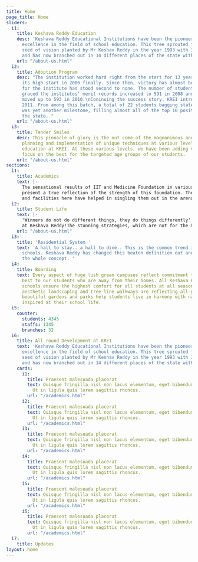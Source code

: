 ```yaml
---
title: Home
page_title: Home
sliders:
  i1:
    title: Keshava Reddy Education
    desc: 'Keshava Reddy Educational Institutions have been the pioneer of academic
      excellence in the field of school education. This tree sprouted from a little
      seed of vision planted by Mr Keshav Reddy in the year 1993 with 196 students;
      and has now branched out in 14 different places of the state with 40 branches. '
    url: "/about-us.html"
  i2:
    title: Adoption Program
    desc: "The institution worked hard right from the start for 13 years when it got
      its high start in 2006 finally. Since then, victory has almost become a trend
      for the institute has stood second to none. The number of students who have
      graced the institutes’ merit records increased to 591 in 2008 and 2009, and
      moved up to 593 in 2010.\nConinuing the success story, KREI introduced SSC in
      2011. From among this batch, a total of 22 students bagging state top ranks
      was yet another milestone, filling almost all of the top 10 positions across
      the state. "
    url: "/about-us.html"
  i3:
    title: Tender Smiles
    desc: This pinnacle of glory is the out come of the magnanimous and detail-oriented
      planning and implementation of unique techniques at various levels of school
      education at KREI. At these various levels, we have been adding value with a
      focus on the best for the targeted age groups of our students.
    url: "/about-us.html"
sections:
  i1:
    title: Academics
    text: |-
      The sensational results of IIT and Medicine Foundation in various entrance examinations
      present a true reflection of the strength of this foundation. The beyond corporate infrastructure
      and facilities here have helped in singling them out in the arena of IIT & Medicine Foundation..
  i2:
    title: Student Life
    text: |-
      'Winners do not do different things, they do things differently'. This is exactly what has been happening
      at Keshava Reddy!The stunning strategies, which are not for the mere sake of name but are the tangible translation of inflexible dedication made Keshava Reddy so different.
    url: "/about-us.html"
  i3:
    title: 'Residential System '
    text: 'A hall to stay.. a hall to dine.. This is the common trend in many residential
      schools. Keshava Reddy has changed this beaten definition out and out and revolutionalised
      the whole concept. '
  i4:
    title: Boarding
    text: Every aspect of huge lush green campuses reflect commitment to provide the
      best to our students who are away from their homes. All Keshava Reddy  residential
      schools ensure the highest comfort for all students at all seasons.  Exclusive
      aesthetic landscaping and tree-line walkways are reflecting all-green campuses,
      beautiful gardens and parks help students live in harmony with nature and stay
      inspired at their school life.
  i5:
    counter:
      students: 4345
      staffs: 1345
      branches: 32
  i6:
    title: All round Development at KREI
    text: 'Keshava Reddy Educational Institutions have been the pioneer of academic
      excellence in the field of school education. This tree sprouted from a little
      seed of vision planted by Mr Keshav Reddy in the year 1993 with 196 students;
      and has now branched out in 14 different places of the state with 40 branches. '
    cards:
      i1:
        title: Praesent malesuada placerat
        text: Quisque fringilla nisl non lacus elementum, eget bibendum orci ornare.
          Ut in ligula quis lorem sagittis rhoncus.
        url: "/academics.html"
      i2:
        title: Praesent malesuada placerat
        text: Quisque fringilla nisl non lacus elementum, eget bibendum orci ornare.
          Ut in ligula quis lorem sagittis rhoncus.
        url: "/academics.html"
      i3:
        title: Praesent malesuada placerat
        text: Quisque fringilla nisl non lacus elementum, eget bibendum orci ornare.
          Ut in ligula quis lorem sagittis rhoncus.
        url: "/academics.html"
      i4:
        title: Praesent malesuada placerat
        text: Quisque fringilla nisl non lacus elementum, eget bibendum orci ornare.
          Ut in ligula quis lorem sagittis rhoncus.
        url: "/academics.html"
      i5:
        title: Praesent malesuada placerat
        text: Quisque fringilla nisl non lacus elementum, eget bibendum orci ornare.
          Ut in ligula quis lorem sagittis rhoncus.
        url: "/academics.html"
      i6:
        title: Praesent malesuada placerat
        text: Quisque fringilla nisl non lacus elementum, eget bibendum orci ornare.
          Ut in ligula quis lorem sagittis rhoncus.
        url: "/academics.html"
  i7:
    title: Updates
layout: home
---
```


